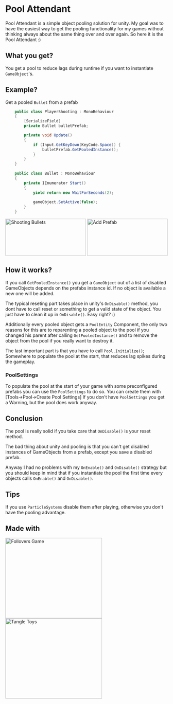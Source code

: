 # Pool Attendant

Pool Attendant is a simple object pooling solution for unity.
My goal was to have the easiest way to get the pooling functionality for my games without thinking always about the same thing over and over again. So here it is the Pool Attendant :)

## What you get?
You get a pool to reduce lags during runtime if you want to instantiate `GameObject`'s.

## Example?

Get a pooled `Bullet` from a prefab
```cs
    public class PlayerShooting : MonoBehaviour
    {
        [SerializeField]
        private Bullet bulletPrefab;

        private void Update()
        {
            if (Input.GetKeyDown(KeyCode.Space)) {
                bulletPrefab.GetPooledInstance();
            }
        }
    }
    
    public class Bullet : MonoBehaviour
    {
        private IEnumerator Start()
        {
            yield return new WaitForSeconds(2);
            
            gameObject.SetActive(false);
        }
    }

```

<img src="https://imgur.com/njborfz" alt="Shooting Bullets" width="250" height="115">
<img src="https://imgur.com/doB3gUX" alt="Add Prefab" width="250" height="115">


## How it works?

If you call `GetPooledInstance()` you get a `GameObject` out of a list of disabled GameObjects depends on the prefabs instance id. If no object is available a new one will be added.

The typical reseting part takes place in unity's `OnDisable()` method, you dont have to call reset or something to get a valid state of the object. You just have to clean it up in `OnDisable()`. Easy right? :)

Additionally every pooled object gets a `PoolEntity` Component, the only two reasons for this are to reparenting a pooled object to the pool if you changed his parent after calling `GetPooledInstance()` and to remove the object from the pool if you really want to destroy it.

The last important part is that you have to call `Pool.Initialize()`; Somewhere to populate the pool at the start, that reduces lag spikes during the gameplay.

### PoolSettings

To populate the pool at the start of your game with some preconfigured prefabs you can use the `PoolSettings` to do so. You can create them with [Tools->Pool->Create Pool Settings] If you don't have `PoolSettings` you get a Warning, but the pool does work anyway.

## Conclusion

The pool is really solid if you take care that `OnDisable()` is your reset method.

The bad thing about unity and pooling is that you can't get disabled instances of GameObjects from a prefab, except you save a disabled prefab.

Anyway I had no problems with my `OnEnable()` and `OnDisable()` strategy but you should keep in mind that if you instantiate the pool the first time every objects calls `OnEnable()` and `OnDisable()`.

## Tips

If you use `ParticleSystems` disable them after playing, otherwise you don't have the pooling advantage.

## Made with
<a href="https://ruhken.itch.io/follovers">
<img src="https://img.itch.zone/aW1nLzE4ODY3NzMucG5n/315x250%23c/Xx1SH9.png" alt="Follovers Game" width="300" height="250">
</a>
<a href="https://ruhken.itch.io/follovers">
<img src="https://img.itch.zone/aW1nLzIxNjczMzYucG5n/315x250%23c/YmTuQn.png" alt="Tangle Toys" width="300" height="250">
</a>
